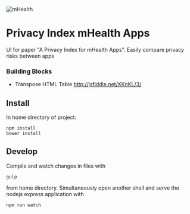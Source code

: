 ![mHealth](http://www.xcubelabs.com/blogs/wp-content/uploads/mhealth-03.png)

# Privacy Index mHealth Apps
UI for paper "A Privacy Index for mHealth Apps". Easily compare privacy risks between apps

### Building Blocks

* Transpose HTML Table http://jsfiddle.net/XKnKL/3/

## Install

In home directory of project:

```
npm install
bower install
````

## Develop

Compile and watch changes in files with

```
gulp
```

from home directory. Simultaneously open another shell and serve the nodejs express application with

```
npm run watch
```
